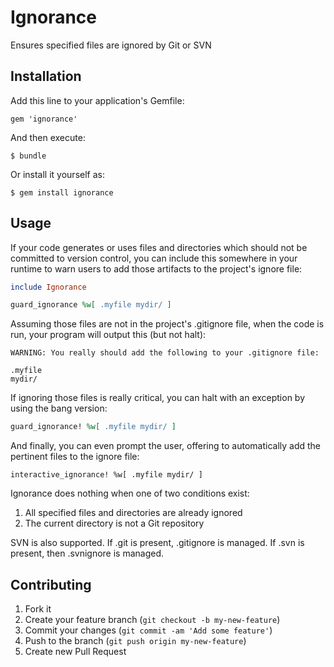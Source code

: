 # Ignorance

Ensures specified files are ignored by Git or SVN

## Installation

Add this line to your application's Gemfile:

    gem 'ignorance'

And then execute:

    $ bundle

Or install it yourself as:

    $ gem install ignorance

## Usage

If your code generates or uses files and directories which should not
be committed to version control, you can include this somewhere in
your runtime to warn users to add those artifacts to the project's
ignore file:

```ruby
include Ignorance

guard_ignorance %w[ .myfile mydir/ ]
```

Assuming those files are not in the project's .gitignore file, when
the code is run, your program will output this (but not halt):

```
WARNING: You really should add the following to your .gitignore file:

.myfile
mydir/
```

If ignoring those files is really critical, you can halt with an exception
by using the bang version:

```ruby
guard_ignorance! %w[ .myfile mydir/ ]
```

And finally, you can even prompt the user, offering to automatically
add the pertinent files to the ignore file:

```
interactive_ignorance! %w[ .myfile mydir/ ]
```

Ignorance does nothing when one of two conditions exist:

1. All specified files and directories are already ignored
2. The current directory is not a Git repository

SVN is also supported.  If .git is present, .gitignore is managed.  If
.svn is present, then .svnignore is managed.

## Contributing

1. Fork it
2. Create your feature branch (`git checkout -b my-new-feature`)
3. Commit your changes (`git commit -am 'Add some feature'`)
4. Push to the branch (`git push origin my-new-feature`)
5. Create new Pull Request
